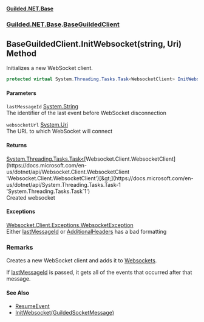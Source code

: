 
#### [Guilded.NET.Base](Guilded_NET_Base 'Guilded_NET_Base')
### [Guilded.NET.Base](Guilded_NET_Base#Guilded_NET_Base 'Guilded.NET.Base').[BaseGuildedClient](BaseGuildedClient 'Guilded.NET.Base.BaseGuildedClient')
## BaseGuildedClient.InitWebsocket(string, Uri) Method
Initializes a new WebSocket client.  
```csharp
protected virtual System.Threading.Tasks.Task<WebsocketClient> InitWebsocket(string lastMessageId=null, System.Uri websocketUrl=null);
```

#### Parameters
<a name='Guilded_NET_Base_BaseGuildedClient_InitWebsocket(string_System_Uri)_lastMessageId'></a>
`lastMessageId` [System.String](https://docs.microsoft.com/en-us/dotnet/api/System.String 'System.String')  
The identifier of the last event before WebSocket disconnection
  
<a name='Guilded_NET_Base_BaseGuildedClient_InitWebsocket(string_System_Uri)_websocketUrl'></a>
`websocketUrl` [System.Uri](https://docs.microsoft.com/en-us/dotnet/api/System.Uri 'System.Uri')  
The URL to which WebSocket will connect
  

#### Returns
[System.Threading.Tasks.Task&lt;](https://docs.microsoft.com/en-us/dotnet/api/System.Threading.Tasks.Task-1 'System.Threading.Tasks.Task`1')[Websocket.Client.WebsocketClient](https://docs.microsoft.com/en-us/dotnet/api/Websocket.Client.WebsocketClient 'Websocket.Client.WebsocketClient')[&gt;](https://docs.microsoft.com/en-us/dotnet/api/System.Threading.Tasks.Task-1 'System.Threading.Tasks.Task`1')  
Created websocket

#### Exceptions
[Websocket.Client.Exceptions.WebsocketException](https://docs.microsoft.com/en-us/dotnet/api/Websocket.Client.Exceptions.WebsocketException 'Websocket.Client.Exceptions.WebsocketException')  
Either [lastMessageId](BaseGuildedClient_InitWebsocket(string_Uri)#Guilded_NET_Base_BaseGuildedClient_InitWebsocket(string_System_Uri)_lastMessageId 'Guilded.NET.Base.BaseGuildedClient.InitWebsocket(string, System.Uri).lastMessageId') or [AdditionalHeaders](BaseGuildedClient_AdditionalHeaders 'Guilded.NET.Base.BaseGuildedClient.AdditionalHeaders') has a bad formatting
### Remarks
Creates a new WebSocket client and adds it to [Websockets](BaseGuildedClient_Websockets 'Guilded.NET.Base.BaseGuildedClient.Websockets').



If [lastMessageId](BaseGuildedClient_InitWebsocket(string_Uri)#Guilded_NET_Base_BaseGuildedClient_InitWebsocket(string_System_Uri)_lastMessageId 'Guilded.NET.Base.BaseGuildedClient.InitWebsocket(string, System.Uri).lastMessageId') is passed, it gets all of the events that occurred after that message.

#### See Also
- [ResumeEvent](ResumeEvent 'Guilded.NET.Base.Events.ResumeEvent')
- [InitWebsocket(GuildedSocketMessage)](BaseGuildedClient_InitWebsocket(GuildedSocketMessage) 'Guilded.NET.Base.BaseGuildedClient.InitWebsocket(Guilded.NET.Base.Events.GuildedSocketMessage)')
